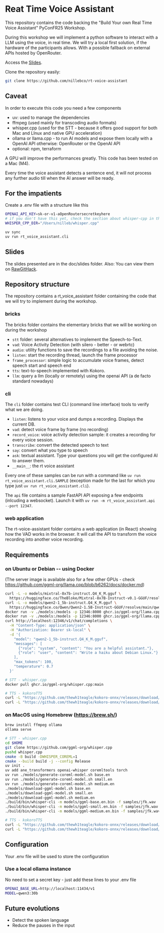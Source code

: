 # Reat Time Voice Assistant

This repository contains the code backing the "Build Your own Real Time Voice Assistant" PyConFR25 Workshop.

During this workshop we will implement a python software to interact with a LLM using the voice, in real time. We will try a local first solution, if the hardware of the participants allows. With a possible fallback on external APIs hosted by OpenRouter.

Access the [Slides](https://raw.githack.com/nillebco/rt-voice-assistant/main/doc/slides/index.html).

Clone the repository easily:

```sh
git clone https://github.com/nillebco/rt-voice-assistant
```

## Caveat

In order to execute this code you need a few components

- uv: used to manage the dependencies
- ffmpeg (used mainly for transcoding audio formats)
- whisper.cpp (used for the STT - because it offers good support for both Mac and LInux and native GPU acceleration)
- ollama or llama.cpp - to run AI models and expose them locally with a OpenAI API
    otherwise: OpenRouter or the OpenAI API
- optional: npm, terraform

A GPU will improve the performances greatly.
This code has been tested on a Mac (M4).

Every time the voice assistant detects a sentence end, it will not process any further audio till when the AI answer will be ready.

## For the impatients

Create a .env file with a structure like this

```sh
OPENAI_API_KEY=sk-or-v1-aOpenRoutersecretkeyhere
# if you don't have this yet, check the section about whisper-cpp in the follow.
WHISPER_CPP_DIR="/Users/nilleb/whisper.cpp"
```

```sh
uv sync
uv run rt_voice_assistant.cli
```

## Slides

The slides presented are in the doc/slides folder. Also: You can view them on [RawGitHack](https://raw.githack.com/nillebco/rt-voice-assistant/main/doc/slides/index.html).

## Repository structure

The repository contains a rt_voice_assistant folder containing the code that we will try to implement during the workshop.

### bricks

The bricks folder contains the elementary bricks that we will be working on during the workshop

- `stt` folder: several alternatives to implement the Speech-to-Text.
- `vad`: Voice Activity Detection (with silero - better - or webrtc)
- `audio`: utility functions to save the recordings to a file avoiding the noise.
- `listen`: start the recording thread, launch the frame processor
- `frame_processor`: simple logic to accumulate voice frames, detect speech start and speech end
- `tts`: text-to-speech implemented with Kokoro.
- `llm`: query a llm (locally or remotely) using the openai API (a de facto standard nowadays)

### cli

The `cli` folder contains test CLI (command line interface) tools to verify what we are doing.

- `listen`: listens to your voice and dumps a recording. Displays the current DB.
- `vad`: detect voice frame by frame (no recording)
- `record_voice`: voice activity detection sample: it creates a recording for every voice session.
- `transcribe`: convert the detected speech to text
- `say`: convert what you type to speech
- `ask`: textual assistant. Type your questions you will get the configured AI to answer them.
- `__main__`: the rt voice assistant

Every one of these samples can be run with a command like `uv run rt_voice_assistant.cli.SAMPLE` (exception made for the last for which you type just `uv run rt_voice_assistant.cli`).

The `api` file contains a sample FastAPI API exposing a few endpoints (inlcuding a websocket). Launch it with `uv run -m rt_voice_assistant.api --port 12347`.

### web application

The rt-voice-assistant folder contains a web application (in React) showing how the VAD works in the browser. It will call the API to transform the voice recording into another voice recording.

## Requirements

### on Ubuntu or Debian -- using Docker

(The server image is available also for a few other GPUs - check https://github.com/ggml-org/llama.cpp/blob/b6262/docs/docker.md)

```sh
curl -L -o models/mixtral-8x7b-instruct.Q4_K_M.gguf \
  https://huggingface.co/TheBloke/Mixtral-8x7B-Instruct-v0.1-GGUF/resolve/main/mixtral-8x7b-instruct-v0.1.Q4_K_M.gguf
curl -L -o models/qwen2-1_5b-instruct.Q4_K_M.gguf \
  https://huggingface.co/Qwen/Qwen2-1.5B-Instruct-GGUF/resolve/main/qwen2-1_5b-instruct-q4_k_m.gguf
docker run -v ./models:/models -p 12346:8000 ghcr.io/ggml-org/llama.cpp:server -m /models/mixtral-8x7b-instruct.Q4_K_M.gguf --port 8000 --host 0.0.0.0 -n 512 --ctx-size 8192 --api-key sk-local
docker run -v ./models:/models -p 12346:8000 ghcr.io/ggml-org/llama.cpp:server -m /models/qwen2-1_5b-instruct.Q4_K_M.gguf --port 8000 --host 0.0.0.0 -n 512 --ctx-size 8192 --api-key sk-local
curl http://localhost:12346/v1/chat/completions \
  -H "Content-Type: application/json" \
  -H "Authorization: Bearer sk-local" \
  -d '{
    "model": "qwen2-1_5b-instruct.Q4_K_M.gguf",
    "messages": [
      {"role": "system", "content": "You are a helpful assistant."},
      {"role": "user", "content": "Write a haiku about Debian Linux."}
    ],
    "max_tokens": 100,
    "temperature": 0.7
  }'

# STT - whisper.cpp
docker pull ghcr.io/ggml-org/whisper.cpp:main

# TTS - kokoroTTS
curl -L "https://github.com/thewh1teagle/kokoro-onnx/releases/download/model-files-v1.0/kokoro-v1.0.onnx" -o models/kokoro-v1.0.onnx
curl -L "https://github.com/thewh1teagle/kokoro-onnx/releases/download/model-files-v1.0/voices-v1.0.bin" -o models/voices-v1.0.bin
```

### on MacOS using Homebrew (https://brew.sh/)

```sh
brew install ffmpeg ollama
ollama serve

# STT - whisper.cpp
cd $HOME
git clone https://github.com/ggml-org/whisper.cpp
pushd whisper.cpp
cmake -B build -DWHISPER_COREML=1
cmake --build build -j --config Release
uv init .
uv add ane_transformers openai-whisper coremltools torch
uv run ./models/generate-coreml-model.sh base.en
uv run ./models/generate-coreml-model.sh small.en
uv run ./models/generate-coreml-model.sh medium.en
./models/download-ggml-model.sh base.en
./models/download-ggml-model.sh small.en
./models/download-ggml-model.sh medium.en
./build/bin/whisper-cli -m models/ggml-base.en.bin -f samples/jfk.wav
./build/bin/whisper-cli -m models/ggml-small.en.bin -f samples/jfk.wav
./build/bin/whisper-cli -m models/ggml-medium.en.bin -f samples/jfk.wav

# TTS - kokoroTTS
curl -L "https://github.com/thewh1teagle/kokoro-onnx/releases/download/model-files-v1.0/kokoro-v1.0.onnx" -o models/kokoro-v1.0.onnx
curl -L "https://github.com/thewh1teagle/kokoro-onnx/releases/download/model-files-v1.0/voices-v1.0.bin" -o models/voices-v1.0.bin
```

## Configuration

Your .env file will be used to store the configuration

### Use a local ollama instance

No need to set a secret key - just add these lines to your .env file

```sh
OPENAI_BASE_URL=http://localhost:11434/v1
MODEL=qwen3:30b
```

## Future evolutions

- Detect the spoken language
- Reduce the pauses in the input
